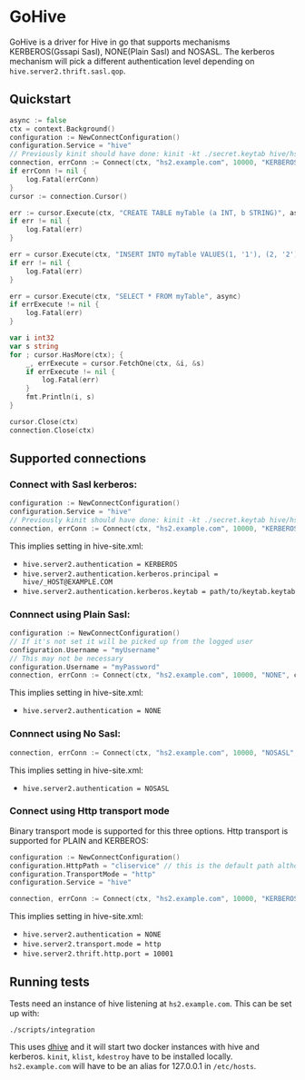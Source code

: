 # GoHive

GoHive is a driver for Hive in go that supports mechanisms KERBEROS(Gssapi Sasl), NONE(Plain Sasl) and NOSASL. The kerberos mechanism will pick a different authentication level depending on `hive.server2.thrift.sasl.qop`.

## Quickstart

```go 
async := false
ctx = context.Background()
configuration := NewConnectConfiguration()
configuration.Service = "hive"
// Previously kinit should have done: kinit -kt ./secret.keytab hive/hs2.example.com@EXAMPLE.COM
connection, errConn := Connect(ctx, "hs2.example.com", 10000, "KERBEROS", configuration)
if errConn != nil {
    log.Fatal(errConn)
}
cursor := connection.Cursor()

err := cursor.Execute(ctx, "CREATE TABLE myTable (a INT, b STRING)", async)
if err != nil {
    log.Fatal(err)
}

err = cursor.Execute(ctx, "INSERT INTO myTable VALUES(1, '1'), (2, '2'), (3, '3'), (4, '4')", async)
if err != nil {
    log.Fatal(err)
}

err = cursor.Execute(ctx, "SELECT * FROM myTable", async)
if errExecute != nil {
    log.Fatal(err)
}

var i int32
var s string
for ; cursor.HasMore(ctx); {
    _, errExecute = cursor.FetchOne(ctx, &i, &s)
    if errExecute != nil {
        log.Fatal(err)
    }
    fmt.Println(i, s)
}

cursor.Close(ctx)
connection.Close(ctx)
```

## Supported connections
### Connect with Sasl kerberos:
``` go
configuration := NewConnectConfiguration()
configuration.Service = "hive"
// Previously kinit should have done: kinit -kt ./secret.keytab hive/hs2.example.com@EXAMPLE.COM
connection, errConn := Connect(ctx, "hs2.example.com", 10000, "KERBEROS", configuration)
```
This implies setting in hive-site.xml:
- `hive.server2.authentication = KERBEROS`
- `hive.server2.authentication.kerberos.principal = hive/_HOST@EXAMPLE.COM`
- `hive.server2.authentication.kerberos.keytab = path/to/keytab.keytab`

### Connnect using Plain Sasl:
``` go
configuration := NewConnectConfiguration()
// If it's not set it will be picked up from the logged user
configuration.Username = "myUsername"
// This may not be necessary
configuration.Username = "myPassword"
connection, errConn := Connect(ctx, "hs2.example.com", 10000, "NONE", configuration)
```
This implies setting in hive-site.xml:

- `hive.server2.authentication = NONE`

### Connnect using No Sasl:
``` go
connection, errConn := Connect(ctx, "hs2.example.com", 10000, "NOSASL", nil)
```
This implies setting in hive-site.xml:

- `hive.server2.authentication = NOSASL`

### Connect using Http transport mode
Binary transport mode is supported for this three options. Http transport is supported for PLAIN and KERBEROS:
``` go
configuration := NewConnectConfiguration()
configuration.HttpPath = "cliservice" // this is the default path although in hive
configuration.TransportMode = "http"
configuration.Service = "hive"

connection, errConn := Connect(ctx, "hs2.example.com", 10000, "KERBEROS", configuration)
```
This implies setting in hive-site.xml:

- `hive.server2.authentication = NONE`
- `hive.server2.transport.mode = http`
- `hive.server2.thrift.http.port = 10001`

## Running tests
Tests need an instance of hive listening at `hs2.example.com`. This can be set up with:
```
./scripts/integration
```
This uses [dhive](https://github.com/beltran/dhive) and it will start two docker instances with hive and kerberos. `kinit`, `klist`, `kdestroy` have to be installed locally. `hs2.example.com` will have to be an alias for 127.0.0.1 in `/etc/hosts`.
